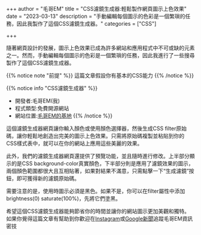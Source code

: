 +++
author = "毛哥EM"
title = "CSS濾鏡生成器:輕鬆製作網頁圖示上色效果"
date = "2023-03-13"
description = "手動編輯每個圖示的色彩是一個繁瑣的任務，因此我製作了這個CSS濾鏡生成器。"
categories = ["CSS"]

+++


隨著網頁設計的發展，圖示上色效果已成為許多網站和應用程式中不可或缺的元素之一。然而，手動編輯每個圖示的色彩是一個繁瑣的任務，因此我進行了一些搜尋製作了這個CSS濾鏡生成器。

<!--more-->

{{% notice note "前提" %}}
這篇文章假設你有基本的CSS能力
{{% /notice %}}


{{% notice info "CSS濾鏡生成器" %}}

* 開發者:毛哥EM(我)
* 程式類型:免費開源網站
* 網站位置:[毛哥EM的基地](https://Edit-Mr.github.io/code/svg-filter)
{{% /notice %}}

這個濾鏡生成器網頁讓你輸入顏色或使用顏色選擇器，然後生成CSS filter原始碼，讓你輕鬆地創造出完美的圖示上色效果。只需將原始碼複製並粘貼到你的CSS樣式表中，就可以在你的網站上應用這些美麗的效果。

此外，我們的濾鏡生成器網頁還提供了預覽功能，並且隨時進行修改。上半部分顯示的是CSS background-color真實顏色，下半部分則是應用了濾鏡效果的圖示，兩個顏色範圍都很大且互相貼著，如果對結果不滿意，只需點擊一下“生成濾鏡”按鈕，即可獲得新的濾鏡原始碼。

需要注意的是，使用時圖示必須是黑色。如果不是，你可以在filter屬性中添加brightness(0) saturate(100%)，先將它們塗黑。

希望這個CSS濾鏡生成器能夠節省你的時間並讓你的網站圖示更加美觀和獨特。如果你覺得這篇文章有幫助到你歡迎在[Instagram](https://instagram.com/em.tec.blog)或[Google新聞](https://news.google.com/s/CBIwgtnWzKAB?sceid=TW:zh-Hant&sceid=TW:zh-Hant&r=11&oc=1)追蹤毛哥EM資訊密技